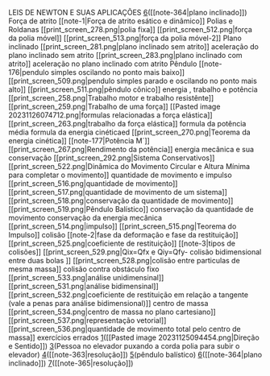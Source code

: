 
LEIS DE NEWTON E SUAS APLICAÇÕES
	[6](https://www.qconcursos.com/questoes-militares/questoes/2624593e-4e)([[note-364|plano inclinado]])
	Força de atrito
		[[note-1|Força de atrito esático e dinâmico]]
Polias e Roldanas
	[[print_screen_278.png|polia fixa]]
	[[print_screen_512.png|força da polia móvel]]
	[[print_screen_513.png|força da polia móvel-2]]
Plano inclinado
	[[print_screen_281.png|plano inclinado sem atrito]]
	aceleração do plano inclinado sem atrito
	[[print_screen_283.png|plano inclinado com atrito]]
	aceleração no plano inclinado com atrito
Pêndulo
	[[note-176|pendulo simples oscilando no ponto mais baixo]]
	[[print_screen_509.png|pendulo simples parado e oscilando no ponto mais alto]]
	[[print_screen_511.png|pêndulo cônico]]
energia , trabalho e potência
	 [[print_screen_258.png|Trabalho motor e trabalho resistênte]]
	 [[print_screen_259.png|Trabalho de uma força]]
	 [[Pasted image 20231126074712.png|formulas relacionadas a força elástica]]
	 [[print_screen_263.png|trabalho da força elástica]]
	 formula da potência média
	 formula da energia cinéticaed
	 [[print_screen_270.png|Teorema da energia cinética]]
	 [[note-177|Potência M´]]
	 [[print_screen_267.png|Rendimento da potência]]
energia mecânica e sua conservação
	[[print_screen_292.png|Sistema Conservativos]]
	[[print_screen_522.png|Dinâmica do Movimento Circular e Altura Mínima para completar o movimento]]
quantidade de movimento e impulso
	[[print_screen_516.png|quantidade de movimento]]
	[[print_screen_517.png|quantidade de movimento de um sistema]]
	[[print_screen_518.png|conservação da quantidade de movimento]]
	[[print_screen_519.png|Pêndulo Balístico]]
		conservação da quantidade de movimento
		conservação da energia mecânica
	[[print_screen_514.png|impulso]]
	[[print_screen_515.png|Teorema do Impulso]]
colisão 
	[[note-2|fase da deformação e fase da restituição]]
	[[print_screen_525.png|coeficiente de restituição]]
	[[note-3|tipos de colisões]]
	[[print_screen_529.png|Qix=Qfx e Qiy=Qfy- colisão bidimensional entre duas bolas ]]
	[[print_screen_528.png|colisão entre particulas de mesma massa]]
	colisão contra obstáculo fixo
		[[print_screen_533.png|análise unidimensinal]]
		[[print_screen_531.png|análise bidimensinal]]
			[[print_screen_532.png|coeficiente de restituição em relação a tangente (vale a penas para análise bidimensional)]]
centro de massa
	[[print_screen_534.png|centro de massa no plano cartesiano]]
	[[print_screen_537.png|representação vetorial]]
    [[print_screen_536.png|quantidade de movimento total pelo centro de massa]]
exercícios errados
	[1](https://www.qconcursos.com/questoes-militares/questoes/b1c48382-01)([[Pasted image 20231125094454.png|Direção e Sentido]])
	[3](https://www.qconcursos.com/questoes-militares/questoes/462428b6-49)(Pessoa no elevador puxando a corda polia para subir o elevador)
	[4](https://www.qconcursos.com/questoes-militares/questoes/8d454c79-f3)([[note-363|resolução]])
	[5](https://www.qconcursos.com/questoes-militares/questoes/8d416a19-f3)(pêndulo balístico)
	[6](https://www.qconcursos.com/questoes-militares/questoes/2624593e-4e)([[note-364|plano inclinado]])
	[7](https://www.qconcursos.com/questoes-militares/questoes/5818c192-4b)([[note-365|resolução]])
